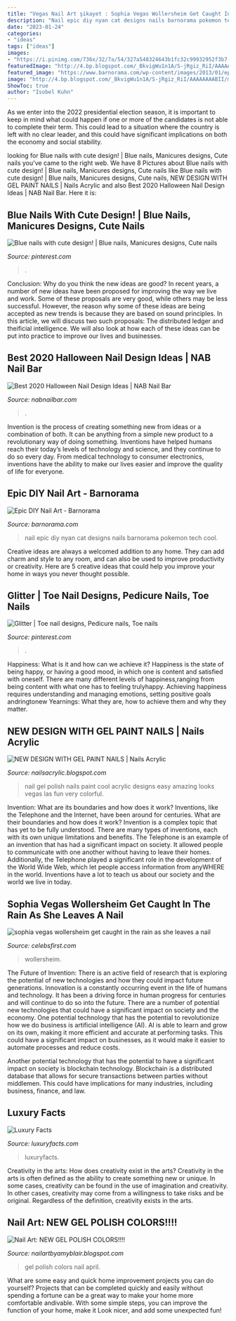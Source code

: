 ```yaml
---
title: "Vegas Nail Art şikayet : Sophia Vegas Wollersheim Get Caught In The Rain As She Leaves A Nail"
description: "Nail epic diy nyan cat designs nails barnorama pokemon tech cool"
date: "2023-01-24"
categories:
- "ideas"
tags: ["ideas"]
images:
- "https://i.pinimg.com/736x/32/7a/54/327a548324643b1fc32c99932952f3b7--blue-toe-nails-blue-toes.jpg"
featuredImage: "http://4.bp.blogspot.com/_BkvigWu1n1A/S-jRgiz_RiI/AAAAAAAABII/mFrJy5OnEeg/s1600/DSC06463.JPG"
featured_image: "https://www.barnorama.com/wp-content/images/2013/01/epic-DIY-nail-art/25-epic-DIY-nail-art.jpg"
image: "http://4.bp.blogspot.com/_BkvigWu1n1A/S-jRgiz_RiI/AAAAAAAABII/mFrJy5OnEeg/s1600/DSC06463.JPG"
ShowToc: true
author: "Isobel Kuhn"
---
```



As we enter into the 2022 presidential election season, it is important to keep in mind what could happen if one or more of the candidates is not able to complete their term. This could lead to a situation where the country is left with no clear leader, and this could have significant implications on both the economy and social stability.

	

		
looking for Blue nails with cute design! | Blue nails, Manicures designs, Cute nails you've came to the right web. We have 8 Pictures about Blue nails with cute design! | Blue nails, Manicures designs, Cute nails like Blue nails with cute design! | Blue nails, Manicures designs, Cute nails, NEW DESIGN WITH GEL PAINT NAILS | Nails Acrylic and also Best 2020 Halloween Nail Design Ideas | NAB Nail Bar. Here it is:
		
    
## Blue Nails With Cute Design! | Blue Nails, Manicures Designs, Cute Nails

<img loading=lazy src="https://i.pinimg.com/originals/7f/e2/27/7fe227225ecd93236d8c477a24dc1c46.jpg" onerror="this.onerror=null;this.src='https://tse4.mm.bing.net/th?id=OIP.tpLy0uM03CLHaWC2oJF9kwHaHa&amp;pid=15.1';" alt="Blue nails with cute design! | Blue nails, Manicures designs, Cute nails">

_Source: pinterest.com_

>. 

	

Conclusion: Why do you think the new ideas are good?
In recent years, a number of new ideas have been proposed for improving the way we live and work. Some of these proposals are very good, while others may be less successful. However, the reason why some of these ideas are being accepted as new trends is because they are based on sound principles. In this article, we will discuss two such proposals: The distributed ledger and theificial intelligence. We will also look at how each of these ideas can be put into practice to improve our lives and businesses.

    
## Best 2020 Halloween Nail Design Ideas | NAB Nail Bar

<img loading=lazy src="https://nabnailbar.com/wp-content/uploads/2020/10/32AAC832-F107-42B2-9BC0-8B53BB778E68.jpeg" onerror="this.onerror=null;this.src='https://tse3.mm.bing.net/th?id=OIP.7Ze9m82SyefzzxeNm99WHgHaHJ&amp;pid=15.1';" alt="Best 2020 Halloween Nail Design Ideas | NAB Nail Bar">

_Source: nabnailbar.com_

>. 

	

Invention is the process of creating something new from ideas or a combination of both. It can be anything from a simple new product to a revolutionary way of doing something. Inventions have helped humans reach their today’s levels of technology and science, and they continue to do so every day. From medical technology to consumer electronics, inventions have the ability to make our lives easier and improve the quality of life for everyone.

    
## Epic DIY Nail Art - Barnorama

<img loading=lazy src="https://www.barnorama.com/wp-content/images/2013/01/epic-DIY-nail-art/25-epic-DIY-nail-art.jpg" onerror="this.onerror=null;this.src='https://tse2.mm.bing.net/th?id=OIP.ZzClZQ-pWLT3yAKSaxZodQHaGG&amp;pid=15.1';" alt="Epic DIY Nail Art - Barnorama">

_Source: barnorama.com_

>nail epic diy nyan cat designs nails barnorama pokemon tech cool. 

	

Creative ideas are always a welcomed addition to any home. They can add charm and style to any room, and can also be used to improve productivity or creativity. Here are 5 creative ideas that could help you improve your home in ways you never thought possible.

    
## Glitter | Toe Nail Designs, Pedicure Nails, Toe Nails

<img loading=lazy src="https://i.pinimg.com/736x/32/7a/54/327a548324643b1fc32c99932952f3b7--blue-toe-nails-blue-toes.jpg" onerror="this.onerror=null;this.src='https://tse4.mm.bing.net/th?id=OIP.sQ1eKqZKiRopR4OtwLj17AHaNJ&amp;pid=15.1';" alt="Glitter | Toe nail designs, Pedicure nails, Toe nails">

_Source: pinterest.com_

>. 

	

Happiness: What is it and how can we achieve it?
Happiness is the state of being happy, or having a good mood, in which one is content and satisfied with oneself. There are many different levels of happiness,ranging from being content with what one has to feeling trulyhappy. Achieving happiness requires understanding and managing emotions, setting positive goals andringtonew Yearnings: What they are, how to achieve them and why they matter.

    
## NEW DESIGN WITH GEL PAINT NAILS | Nails Acrylic

<img loading=lazy src="http://4.bp.blogspot.com/_BkvigWu1n1A/S-jRgiz_RiI/AAAAAAAABII/mFrJy5OnEeg/s1600/DSC06463.JPG" onerror="this.onerror=null;this.src='https://tse4.mm.bing.net/th?id=OIP.8ynjq4oLs3zl5vM99leSjQHaFj&amp;pid=15.1';" alt="NEW DESIGN WITH GEL PAINT NAILS | Nails Acrylic">

_Source: nailsacrylic.blogspot.com_

>nail gel polish nails paint cool acrylic designs easy amazing looks vegas las fun very colorful. 

	

Invention: What are its boundaries and how does it work?
Inventions, like the Telephone and the Internet, have been around for centuries. What are their boundaries and how does it work? Invention is a complex topic that has yet to be fully understood. There are many types of inventions, each with its own unique limitations and benefits. The Telephone is an example of an invention that has had a significant impact on society. It allowed people to communicate with one another without having to leave their homes. Additionally, the Telephone played a significant role in the development of the World Wide Web, which let people access information from anyWHERE in the world. Inventions have a lot to teach us about our society and the world we live in today.

    
## Sophia Vegas Wollersheim Get Caught In The Rain As She Leaves A Nail

<img loading=lazy src="https://www.celebsfirst.com/wp-content/uploads/2018/03/sophia-vegas-wollersheim-get-caught-in-the-rain-as-she-leaves-a-nail-salon-in-beverly-hills-los-angeles-020318_8.jpg" onerror="this.onerror=null;this.src='https://tse2.mm.bing.net/th?id=OIP.2HBjJ66aYuAylBIWZafSygHaKu&amp;pid=15.1';" alt="sophia vegas wollersheim get caught in the rain as she leaves a nail">

_Source: celebsfirst.com_

>wollersheim. 

	

The Future of Invention: There is an active field of research that is exploring the potential of new technologies and how they could impact future generations.
Innovation is a constantly occurring event in the life of humans and technology. It has been a driving force in human progress for centuries and will continue to do so into the future. There are a number of potential new technologies that could have a significant impact on society and the economy. 
One potential technology that has the potential to revolutionize how we do business is artificial intelligence (AI). AI is able to learn and grow on its own, making it more efficient and accurate at performing tasks. This could have a significant impact on businesses, as it would make it easier to automate processes and reduce costs. 

Another potential technology that has the potential to have a significant impact on society is blockchain technology. Blockchain is a distributed database that allows for secure transactions between parties without middlemen. This could have implications for many industries, including business, finance, and law.

    
## Luxury Facts

<img loading=lazy src="http://www.luxuryfacts.com/app/webroot/img/images/CL_17_FW_Masculin-Feminin_Rene-Habermacher-6.jpg" onerror="this.onerror=null;this.src='https://tse1.mm.bing.net/th?id=OIP.znxM-UCJhQrB5EL5akbqPwHaE8&amp;pid=15.1';" alt="Luxury Facts">

_Source: luxuryfacts.com_

>luxuryfacts. 

	

Creativity in the arts: How does creativity exist in the arts?
Creativity in the arts is often defined as the ability to create something new or unique. In some cases, creativity can be found in the use of imagination and creativity. In other cases, creativity may come from a willingness to take risks and be original. Regardless of the definition, creativity exists in the arts.

    
## Nail Art: NEW GEL POLISH COLORS!!!!

<img loading=lazy src="https://1.bp.blogspot.com/_BkvigWu1n1A/S8YpyPFYtHI/AAAAAAAABEQ/Vxp0VTliMMg/s1600/DSC06287.JPG" onerror="this.onerror=null;this.src='https://tse4.mm.bing.net/th?id=OIP.dlYMZe8b3Ot0JAQVjtYhFQHaFj&amp;pid=15.1';" alt="Nail Art: NEW GEL POLISH COLORS!!!!">

_Source: nailartbyamyblair.blogspot.com_

>gel polish colors nail april. 

	

What are some easy and quick home improvement projects you can do yourself?
Projects that can be completed quickly and easily without spending a fortune can be a great way to make your home more comfortable andivable. With some simple steps, you can improve the function of your home, make it Look nicer, and add some unexpected fun!

